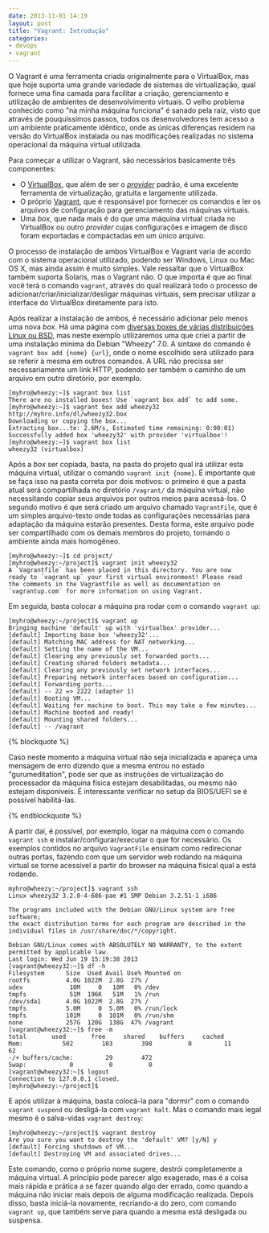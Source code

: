 ```yaml
---
date: 2013-11-01 14:19
layout: post
title: "Vagrant: Introdução"
categories: 
- devops
- vagrant
---
```


O Vagrant é uma ferramenta criada originalmente para o VirtualBox, mas que hoje suporta uma grande variedade de sistemas de virtualização, qual fornece uma fina camada para facilitar a criação, gerenciamento e utilização de ambientes de desenvolvimento virtuais. O velho problema conhecido como "na minha máquina funciona" é sanado pela raiz, visto que através de pouquíssimos passos, todos os desenvolvedores tem acesso a um ambiente praticamente idêntico, onde as únicas diferenças residem na versão do VirtualBox instalada ou nas modificações realizadas no sistema operacional da máquina virtual utilizada.

Para começar a utilizar o Vagrant, são necessários basicamente três componentes:

* O [VirtualBox](https://www.virtualbox.org/), que além de ser o [_provider_](http://docs.vagrantup.com/v2/providers/index.html) padrão, é uma excelente ferramenta de virtualização, gratuita e largamente utilizada.
* O próprio [Vagrant](http://www.vagrantup.com/), que é responsável por fornecer os comandos e ler os arquivos de configuração para gerenciamento das máquinas virtuais.
* Uma _box_, que nada mais é do que uma máquina virtual criada no VirtualBox ou outro _provider_ cujas configurações e imagem de disco foram exportadas e compactadas em um único arquivo.

O processo de instalação de ambos VirtualBox e Vagrant varia de acordo com o sistema operacional utilizado, podendo ser Windows, Linux ou Mac OS X, mas ainda assim é muito simples. Vale ressaltar que o VirtualBox também suporta Solaris, mas o Vagrant não. O que importa é que ao final você terá o comando `vagrant`, através do qual realizará todo o processo de adicionar/criar/inicializar/desligar máquinas virtuais, sem precisar utilizar a interface do VirtualBox diretamente para isto.

Após realizar a instalação de ambos, é necessário adicionar pelo menos uma nova _box_. Há uma página com [diversas boxes de várias distribuições Linux ou BSD](http://www.vagrantbox.es/), mas neste exemplo utilizaremos uma que criei a partir de uma instalação mínima do Debian "Wheezy" 7.0. A sintaxe do comando é `vagrant box add {nome} {url}`, onde o nome escolhido será utilizado para se referir à mesma em outros comandos. A URL não precissa ser necessariamente um link HTTP, podendo ser também o caminho de um arquivo em outro diretório, por exemplo.

    [myhro@wheezy:~]$ vagrant box list
    There are no installed boxes! Use `vagrant box add` to add some.
    [myhro@wheezy:~]$ vagrant box add wheezy32 http://myhro.info/dl/wheezy32.box 
    Downloading or copying the box...
    Extracting box...te: 2.6M/s, Estimated time remaining: 0:00:01)
    Successfully added box 'wheezy32' with provider 'virtualbox'!
    [myhro@wheezy:~]$ vagrant box list
    wheezy32 (virtualbox)

Após a _box_ ser copiada, basta, na pasta do projeto qual irá utilizar esta máquina virtual, utilizar o comando `vagrant init {nome}`. É importante que se faça isso na pasta correta por dois motivos: o primeiro é que a pasta atual será compartilhada no diretório `/vagrant/` da máquina virtual, não necessitando copiar seus arquivos por outros meios para acessá-los. O segundo motivo é que será criado um arquivo chamado `VagrantFile`, que é um simples arquivo-texto onde todas as configurações necessárias para adaptação da máquina estarão presentes. Desta forma, este arquivo pode ser compartilhado com os demais membros do projeto, tornando o ambiente ainda mais homogêneo.

    [myhro@wheezy:~]$ cd project/
    [myhro@wheezy:~/project]$ vagrant init wheezy32
    A `Vagrantfile` has been placed in this directory. You are now
    ready to `vagrant up` your first virtual environment! Please read
    the comments in the Vagrantfile as well as documentation on
    `vagrantup.com` for more information on using Vagrant.

Em seguida, basta colocar a máquina pra rodar com o comando `vagrant up`:

    [myhro@wheezy:~/project]$ vagrant up
    Bringing machine 'default' up with 'virtualbox' provider...
    [default] Importing base box 'wheezy32'...
    [default] Matching MAC address for NAT networking...
    [default] Setting the name of the VM...
    [default] Clearing any previously set forwarded ports...
    [default] Creating shared folders metadata...
    [default] Clearing any previously set network interfaces...
    [default] Preparing network interfaces based on configuration...
    [default] Forwarding ports...
    [default] -- 22 => 2222 (adapter 1)
    [default] Booting VM...
    [default] Waiting for machine to boot. This may take a few minutes...
    [default] Machine booted and ready!
    [default] Mounting shared folders...
    [default] -- /vagrant

{% blockquote %}

Caso neste momento a máquina virtual não seja inicializada e apareça uma mensagem de erro dizendo que a mesma entrou no estado "gurumeditation", pode ser que as instruções de virtualização do processador da máquina física estejam desabilitadas, ou mesmo não estejam disponíveis. É interessante verificar no setup da BIOS/UEFI se é possível habilitá-las.

{% endblockquote %}

A partir daí, é possível, por exemplo, logar na máquina com o comando `vagrant ssh` e instalar/configurar/executar o que for necessário. Os exemplos contidos no arquivo `VagrantFile` ensinam como redirecionar outras portas, fazendo com que um servidor web rodando na máquina virtual se torne acessível a partir do browser na máquina físical qual a está rodando.

    myhro@wheezy:~/project]$ vagrant ssh
    Linux wheezy32 3.2.0-4-686-pae #1 SMP Debian 3.2.51-1 i686

    The programs included with the Debian GNU/Linux system are free software;
    the exact distribution terms for each program are described in the
    individual files in /usr/share/doc/*/copyright.

    Debian GNU/Linux comes with ABSOLUTELY NO WARRANTY, to the extent
    permitted by applicable law.
    Last login: Wed Jun 19 15:19:38 2013
    [vagrant@wheezy32:~]$ df -h
    Filesystem      Size  Used Avail Use% Mounted on
    rootfs          4.0G 1022M  2.8G  27% /
    udev             10M     0   10M   0% /dev
    tmpfs            51M  196K   51M   1% /run
    /dev/sda1       4.0G 1022M  2.8G  27% /
    tmpfs           5.0M     0  5.0M   0% /run/lock
    tmpfs           101M     0  101M   0% /run/shm
    none            257G  120G  138G  47% /vagrant
    [vagrant@wheezy32:~]$ free -m
    total       used       free     shared    buffers     cached
    Mem:           502        103        398          0         11         62
    -/+ buffers/cache:         29        472
    Swap:            0          0          0
    [vagrant@wheezy32:~]$ logout
    Connection to 127.0.0.1 closed.
    [myhro@wheezy:~/project]$ 

E após utilizar a máquina, basta colocá-la para "dormir" com o comando `vagrant suspend` ou desligá-la com `vagrant halt`. Mas o comando mais legal mesmo é o salva-vidas `vagrant destroy`:

    [myhro@wheezy:~/project]$ vagrant destroy
    Are you sure you want to destroy the 'default' VM? [y/N] y
    [default] Forcing shutdown of VM...
    [default] Destroying VM and associated drives...

Este comando, como o próprio nome sugere, destrói completamente a máquina virtual. A princípio pode parecer algo exagerado, mas é a coisa mais rápida e prática a se fazer quando algo der errado, como quando a máquina não iniciar mais depois de alguma modificação realizada. Depois disso, basta iniciá-la novamente, recriando-a do zero, com comando `vagrant up`, que também serve para quando a mesma está desligada ou suspensa.
